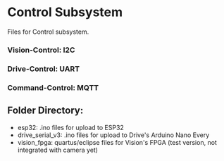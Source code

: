 # Control Subsystem

Files for Control subsystem.

### Vision-Control: I2C
### Drive-Control: UART
### Command-Control: MQTT

## Folder Directory:
- esp32: .ino files for upload to ESP32
- drive_serial_v3: .ino files for upload to Drive's Arduino Nano Every
- vision_fpga: quartus/eclipse files for Vision's FPGA (test version, not integrated with camera yet)
